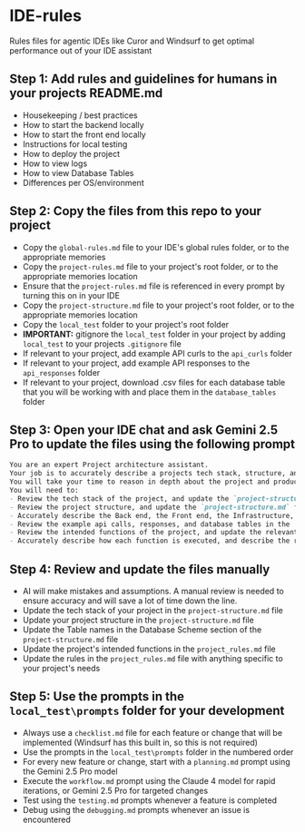 # IDE-rules
Rules files for agentic IDEs like Curor and Windsurf to get optimal performance out of your IDE assistant

## Step 1: Add rules and guidelines for humans in your projects README.md
- Housekeeping / best practices
- How to start the backend locally
- How to start the front end locally
- Instructions for local testing
- How to deploy the project
- How to view logs
- How to view Database Tables
- Differences per OS/environment

## Step 2: Copy the files from this repo to your project
- Copy the `global-rules.md` file to your IDE's global rules folder, or to the appropriate memories 
- Copy the `project-rules.md` file to your project's root folder, or to the appropriate memories location
- Ensure that the `project-rules.md` file is referenced in every prompt by turning this on in your IDE
- Copy the `project-structure.md` file to your project's root folder, or to the appropriate memories location
- Copy the `local_test` folder to your project's root folder
- **IMPORTANT:** gitignore the `local_test` folder in your project by adding `local_test` to your projects `.gitignore` file
- If relevant to your project, add example API curls to the `api_curls` folder
- If relevant to your project, add example API responses to the `api_responses` folder
- If relevant to your project, download .csv files for each database table that you will be working with and place them in the `database_tables` folder

## Step 3: Open your IDE chat and ask Gemini 2.5 Pro to update the files using the following prompt
```md
You are an expert Project architecture assistant.
Your job is to accurately describe a projects tech stack, structure, and intended functions.
You will take your time to reason in depth about the project and produce extremely accurate results.
You will need to:
- Review the tech stack of the project, and update the `project-structure.md` file
- Review the project structure, and update the `project-structure.md` file
- Accurately describe the Back end, the Front end, the Infrastructure, and any other components of the project
- Review the example api calls, responses, and database tables in the `local_test` folder
- Review the intended functions of the project, and update the relevant section of the `project-rules.md` file
- Accurately describe how each function is executed, and describe the relevant files and note their locations
```

## Step 4: Review and update the files manually
- AI will make mistakes and assumptions. A manual review is needed to ensure accuracy and will save a lot of time down the line.
- Update the tech stack of your project in the `project-structure.md` file
- Update your project structure in the `project-structure.md` file
- Update the Table names in the Database Scheme section of the `project-structure.md` file
- Update the project's intended functions in the `project_rules.md` file
- Update the rules in the `project_rules.md` file with anything specific to your project's needs


## Step 5: Use the prompts in the `local_test\prompts` folder for your development
- Always use a `checklist.md` file for each feature or change that will be implemented (Windsurf has this built in, so this is not required)
- Use the prompts in the `local_test\prompts` folder in the numbered order
- For every new feature or change, start with a `planning.md` prompt using the Gemini 2.5 Pro model
- Execute the `workflow.md` prompt using the Claude 4 model for rapid iterations, or Gemini 2.5 Pro for targeted changes
- Test using the `testing.md` prompts whenever a feature is completed
- Debug using the `debugging.md` prompts whenever an issue is encountered